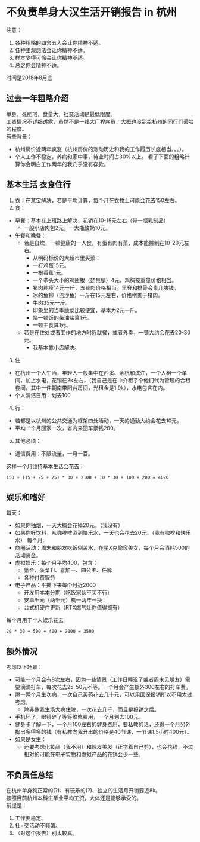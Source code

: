 # 不负责单身大汉生活开销报告 in 杭州
注意：
  1. 各种粗略的四舍五入会让你精神不适。
  2. 各种主观想法会让你精神不适。
  3. 样本少得可怜会让你精神不适。
  4. 总之你会精神不适。

时间是2018年8月底

## 过去一年粗略介绍
单身，死肥宅，食量大，社交活动是最低限度。  
工资情况不详细透露，虽然不是一线大厂程序员，大概也没到给杭州的同行们丢脸的程度。  
有些背景：
- 杭州房价近两年疯涨（杭州房价的涨动历史和我的工作履历长度相当。。。）。
- 个人工作不稳定，养病和家中事，待业时间占30%以上。
看了下面的粗略计算你会明白工作两年的我几乎没有存款。  

## 基本生活 衣食住行
1. 衣：在某宝解决，若是平均计算，每个月在衣物上可能会花去150左右。
2. 食：
  - 早餐：基本在上班路上解决，花销在10-15元左右（带一瓶乳制品）
    - 一般小店肉包2元。一大瓶酸奶10元。
  - 午餐和晚餐：
    - 若是自炊，一顿健康的一人食，有蛋有肉有菜，成本能控制在10-20元左右。
      - 从明码标价的大超市里买菜：
      - 一打鸡蛋15元。
      - 一根香蕉1元。
      - 一个拳头大小的鸡翅根（琵琶腿）4元，鸡胸按重量价格相当。
      - 猪肉纯瘦14元一斤，五花肉价格相当。里脊和排骨会贵几块钱。
      - 冰的鱼柳（巴沙鱼）一斤在15元左右，价格稍贵于猪肉。
      - 牛肉35元一斤。
      - 印象里的当季蔬菜比较便宜，基本为2元一斤。
      - 烧一顿饭的柴油盐算1元。
      - 一顿主食算1元。
    - 若是在住处或者工作的地方附近就餐，或者外卖，一顿大约会花去20-30元。
      - 我基本靠小店解决。
3. 住：
  - 在杭州一个人生活，年轻人一般集中在西溪、余杭和滨江，一个人租一个单间，加上水电，花销在2k左右，（我自己是在中介租了个他们代为管理的合租套间，其中一件朝南带阳台房间，光租金是1.9k），水电包含在内。
  - 个人清洁日用：划去100
4. 行：
  - 若都是以杭州的公共交通为框架四处活动，一天的通勤大约会花去10元。
  - 平均一个月回家一次，省内来回车票钱200。
5. 其他必须：
  - 通信费用：不限流量，一月一百。

这样一个月维持基本生活会花去：
```
150 + (15 + 25 + 25) * 30 + 2100 + 10 * 30 + 100 + 200 = 4020
```

## 娱乐和嗜好
每天：
  - 如果你抽烟，一天大概会花掉20元。（我没有）
  - 如果你好饮料，从咖啡啤酒到快乐水，一天也会花去20元。（我有咖啡和快乐水）
每个月:
  - 商圈活动：周末和朋友吃饭倒苦水，在星X克偷窥美女，每个月会消耗500的活动资金。
  - 虚拟娱乐：每个月平均400，包含：
    - 氪金、菠菜TI、喜加一、四公主、任豚
    - 各种付费服务
  - 电子产品：平摊下来每个月近2000
    - 开发用本本分期（吃饭家伙不买不行）
    - 安卓千元（两千元）机一两年一换
    - 台式机硬件更新（RTX燃气灶你值得拥有）

每个月用于个人娱乐花去
```
20 * 30 + 500 + 400 + 2000 = 3500
```

## 额外情况
考虑以下场景：
- 可能一个月会有8次左右，因为一些情景（工作日睡迟了或者周末见朋友）需要滴滴打车，每次花去25-50元不等。一个月会产生额外300左右的打车费。
- 隔一两个月生次病，一次自己买药花去几十元，可以用医保报销所以不用太过考虑。
  - 除非像我生场大病住院，一次花去几千，而且是报销之后。
- 手机坏了，眼镜碎了等等维修费用，一个月划去100元。
- 健身卡了解一下，一个月100左右的健身费用，要私教的话，还得一个月另外掏出多得多的钱（有私教向我开出的价格是40节课，一节课1.5小时400元）。
- 如果是女生：
  - 还要考虑化妆品（我不用）和理发美发（正学着自己剪），也会花钱，不过相对的可能在电子实物和虚拟产品的花销会少一些。

## 不负责任总结
在杭州单身狗正常的(?)、有玩乐的(?)、独立的生活月开销要近8k。  
按照目前杭州本科生毕业平均工资，大体还是能够承受的。  
前提是：
  1. 工作要稳定。
  2. 社♂交活动不频繁。
  3. （对这个报告）别太较真。

